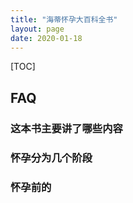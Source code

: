 ```yaml
---
title: "海蒂怀孕大百科全书"
layout: page
date: 2020-01-18
---
```


[TOC]



## FAQ

### 这本书主要讲了哪些内容

### 怀孕分为几个阶段

### 怀孕前的